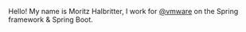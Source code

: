 Hello! My name is Moritz Halbritter, I work for [@vmware](https://github.com/vmware) on the Spring framework & Spring Boot.
